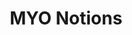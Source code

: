 ---
title: MYO Notions
description: Open-source 3D printable notions for gear makers
link: https://www.notion.so/marcsist/MYO-Notions-6e98b11a9ec54a45b88b3f215b6a5233/
tags:
  - things
layout: layouts/thing.njk
---